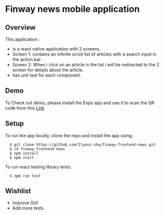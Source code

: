 # Finway news mobile application 
## Overview

This application :
- is a react native application with 2 screens.
- Screen 1: contains an infinite scroll list of articles with a search input in the action
bar .
- Screen 2: When i click on an article in the list i will be redirected to the 2 screen for
details about the article.
- has unit test for each component.


## Demo 
To Check out demo, please install the Expo app and use it to scan the QR code from this [Link](https://expo.dev/@ilyass.f/finway-frontend-news)


## Setup 
To run the app locally, clone the repo and install the app using:

```
  $ git clone https://github.com/Ilyass-shw/finway-frontend-news.git
  $ cd finway-frontend-news
  $ npm install
  $ npm start
```

To run react testing library tests:

```
  $ npm run test
```

## Wishlist


- Improve GUI
- Add more tests
